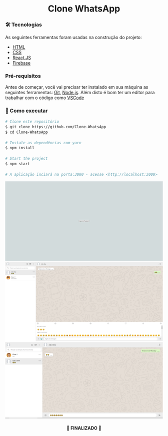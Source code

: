 <h1 align='center'>Clone WhatsApp </h1>


### 🛠 Tecnologias

As seguintes ferramentas foram usadas na construção do projeto:

- [HTML](https://developer.mozilla.org/pt-BR/docs/Web/HTML)
- [CSS](https://www.w3schools.com/css/)
- [React.JS](https://pt-br.reactjs.org/)
- [Firebase](https://firebase.google.com/?hl=pt-br)


### Pré-requisitos

Antes de começar, você vai precisar ter instalado em sua máquina as seguintes ferramentas:
[Git](https://git-scm.com), [Node.js](https://nodejs.org/en/). 
Além disto é bom ter um editor para trabalhar com o código como [VSCode](https://code.visualstudio.com/)

### 🎲 Como executar

```bash
# Clone este repositório
$ git clone https://github.com/Clone-WhatsApp
$ cd Clone-WhatsApp

# Instale as dependências com yarn
$ npm install

# Start the project
$ npm start

# A aplicação inciará na porta:3000 - acesse <http://localhost:3000>
```
![Img-Login](https://github.com/joaoygo/Clone-WhatsApp/blob/main/public/mod1.png)
![Img-Usuario-1](https://github.com/joaoygo/Clone-WhatsApp/blob/main/public/mod2.png)
![Img-Usuario-2](https://github.com/joaoygo/Clone-WhatsApp/blob/main/public/mod3.png)




<h4 align="center"> 
	🚀 FINALIZADO 🚀
</h4>